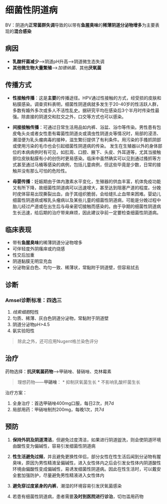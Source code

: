 # 细菌性阴道病  
BV：阴道内**正常菌群失调**导致的以带有**鱼腥臭味**的**稀薄阴道分泌物增多**为主要表现的**混合感染**  
## 病因  
* **乳酸杆菌减少**——>阴道pH升高——>阴道微生态失调
* **其他微生物大量繁殖**——>*加德纳菌*、其他**厌氧菌**  
## 传播方式  
* **性接触传播**：这是**主要**的传播途径。HPV通过性接触的方式，经受损的皮肤和粘膜感染。调查资料表明，细菌性阴道病就多发生于20-40岁的性活跃人群，多数有婚外多次或多人不洁性乱史。据研究平均在感染后3个半月时传染性最强。除直接的阴道交和肛交之外，口交等方式也可以感染。

* **间接接触传播**：可通过日常生活用品如内裤、浴盆、浴巾等传染。男性患有包皮龟头炎或者女性患有霉菌性阴道炎或滴虫性阴道炎等情况时，局部的浸渍、潮湿便为乳头瘤病毒的接种，滋生繁衍提供了有利条件。用污染的手搔抓阴部或使用污染的毛巾也会引起细菌性阴道病的传染。
发生在生殖器以外的身体部位的本病病例时有可见，如肛周、口腔、腋下、头皮、外耳道等，尤其当接触部位皮肤黏膜有小的创伤时更易感染。临床中虽然确实可以见到通过搔抓等方式甚至通过马桶等感染的病例，包括儿童病例，但这些毕竟是少数，日常的接触并没有那么可怕的危险性。

* **母婴传播**：妊娠期由于体内激素水平变化，生殖器的供血丰富，机体免疫功能又有所下降，故细菌性阴道病可以迅速增大，甚至达到阻塞产道的程度。分娩时疣体容易出现撕裂出血，由于其组织脆弱，会给缝扎止血带来困难。婴幼儿细菌性阴道病或喉乳头瘤病以及某些儿童的细菌性阴道病，可能是分娩过程中胎儿经过产道或在出生后与母亲密切接触而感染的。由于孕期的细菌性阴道病生长迅速，给后期的治疗带来麻烦，因此建议孕前一定要检查细菌性阴道病。

## 临床表现  
* 带有**鱼腥臭味**的稀薄阴道分泌物增多
* 可伴轻度外阴瘙痒或灼烧感
* 性交后加重
* 阴道黏膜无明显充血
* 分泌物呈白色、均匀一致、稀薄状，常黏附于阴道壁，但容易拭去  
## 诊断
### Amsel诊断标准：四选三  
1. *线索细胞*阳性
2. 匀质、稀薄、灰白色阴道分泌物，常黏附于阴道壁
3. 阴道分泌物pH>4.5
4. 氨实验阳性  
> 除此之外，还可应用Nugent格兰染色评分  

## 治疗
药物选择：**抗厌氧菌药物**——>甲硝唑、替硝唑、克林霉素
>理想药物——**甲硝唑**：
	* 抑制厌氧菌生长
	* 不影响乳酸杆菌生长  

治疗方案：
1. 全身治疗：首选甲硝唑400mg口服，每日2次，共7d
2. 局部用药：甲硝唑制剂200mg，每晚1次，共7d

## 预防
1. **保持外阴及阴道清洁**，但避免过度清洁，如果进行阴道盥洗，则会使阴道环境由酸性变为偏碱性，容易引发细菌性阴道病

2. **性生活避免过频**，并且避免更换性伴侣，部分女性在性生活后闻到分泌物有腥臭味，原因为男性精液呈偏碱性，进入女性体内之后会引发女性体内阴道酸性环境由偏酸性变成偏碱性，易诱发细菌性阴道病。因此在性生活时，可以戴安全套加强防护，尽量避免男性精液进入女性体内

3. **避免穿过度紧身的内裤**，潮湿的环境容易引发厌氧菌感染

4. 若患有细菌性阴道病，患者需要**及时到医院进行诊治**，切勿滥用药物

